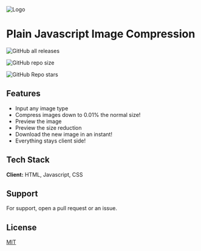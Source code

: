 
![Logo](https://raw.githubusercontent.com/ScorchChamp/Image_Compression/main/README/logo.png)


# Plain Javascript Image Compression
![GitHub all releases](https://img.shields.io/github/downloads/ScorchChamp/Image_Compression/total?style=for-the-badge)

![GitHub repo size](https://img.shields.io/github/repo-size/ScorchChamp/Image_Compression?style=for-the-badge) 

![GitHub Repo stars](https://img.shields.io/github/stars/ScorchChamp/Image_Compression?style=for-the-badge)

## Features

- Input any image type
- Compress images down to 0.01% the normal size!
- Preview the image
- Preview the size reduction
- Download the new image in an instant!
- Everything stays client side!

## Tech Stack

**Client:** HTML, Javascript, CSS


## Support

For support, open a pull request or an issue.

## License

[MIT](https://choosealicense.com/licenses/mit/)